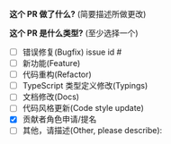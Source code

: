 <!--
请务必阅读贡献者指南:
https://github.com/NervJS/taro/blob/master/CONTRIBUTING.md
-->

<!-- PULL REQUEST TEMPLATE -->
<!-- (Update "[ ]" to "[x]" to check a box) -->

**这个 PR 做了什么?** (简要描述所做更改)
<!-- 提名成为 Taro 团队合作者角色模版 -->
<!-- 基于 @xxx 在过去一个季度对 Taro 社区做出的杰出贡献，特此提名将 @xxx 晋升为合作者。 -->
<!-- 其相关贡献（至少3个关键贡献点）如下： -->
<!-- # pull request id -->
<!-- # pull request id -->
<!-- # pull request id -->


**这个 PR 是什么类型?** (至少选择一个)

- [ ] 错误修复(Bugfix) issue id #
- [ ] 新功能(Feature)
- [ ] 代码重构(Refactor)
- [ ] TypeScript 类型定义修改(Typings)
- [ ] 文档修改(Docs)
- [ ] 代码风格更新(Code style update)
- [x] 贡献者角色申请/提名
- [ ] 其他，请描述(Other, please describe):
